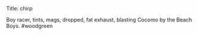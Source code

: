 Title: chirp

Boy racer, tints, mags, dropped, fat exhaust, blasting Cocomo by the Beach Boys. #woodgreen
